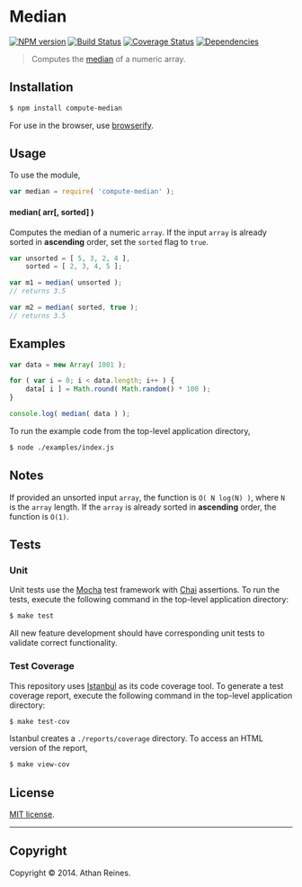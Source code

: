 Median
===
[![NPM version][npm-image]][npm-url] [![Build Status][travis-image]][travis-url] [![Coverage Status][coveralls-image]][coveralls-url] [![Dependencies][dependencies-image]][dependencies-url]

> Computes the [median](http://en.wikipedia.org/wiki/Median) of a numeric array.


## Installation

``` bash
$ npm install compute-median
```

For use in the browser, use [browserify](https://github.com/substack/node-browserify).


## Usage

To use the module,

``` javascript
var median = require( 'compute-median' );
```

#### median( arr[, sorted] )

Computes the median of a numeric `array`. If the input `array` is already sorted in __ascending__ order, set the `sorted` flag to `true`.

``` javascript
var unsorted = [ 5, 3, 2, 4 ],
	sorted = [ 2, 3, 4, 5 ];

var m1 = median( unsorted );
// returns 3.5

var m2 = median( sorted, true );
// returns 3.5
```


## Examples

``` javascript
var data = new Array( 1001 );

for ( var i = 0; i < data.length; i++ ) {
	data[ i ] = Math.round( Math.random() * 100 );
}

console.log( median( data ) );
```

To run the example code from the top-level application directory,

``` bash
$ node ./examples/index.js
```


## Notes

If provided an unsorted input `array`, the function is `O( N log(N) )`, where `N` is the `array` length. If the `array` is already sorted in __ascending__ order, the function is `O(1)`.


## Tests

### Unit

Unit tests use the [Mocha](http://visionmedia.github.io/mocha) test framework with [Chai](http://chaijs.com) assertions. To run the tests, execute the following command in the top-level application directory:

``` bash
$ make test
```

All new feature development should have corresponding unit tests to validate correct functionality.


### Test Coverage

This repository uses [Istanbul](https://github.com/gotwarlost/istanbul) as its code coverage tool. To generate a test coverage report, execute the following command in the top-level application directory:

``` bash
$ make test-cov
```

Istanbul creates a `./reports/coverage` directory. To access an HTML version of the report,

``` bash
$ make view-cov
```


## License

[MIT license](http://opensource.org/licenses/MIT). 


---
## Copyright

Copyright &copy; 2014. Athan Reines.


[npm-image]: http://img.shields.io/npm/v/compute-median.svg
[npm-url]: https://npmjs.org/package/compute-median

[travis-image]: http://img.shields.io/travis/compute-io/median/master.svg
[travis-url]: https://travis-ci.org/compute-io/median

[coveralls-image]: https://img.shields.io/coveralls/compute-io/median/master.svg
[coveralls-url]: https://coveralls.io/r/compute-io/median?branch=master

[dependencies-image]: http://img.shields.io/david/compute-io/median.svg
[dependencies-url]: https://david-dm.org/compute-io/median

[dev-dependencies-image]: http://img.shields.io/david/dev/compute-io/median.svg
[dev-dependencies-url]: https://david-dm.org/dev/compute-io/median

[github-issues-image]: http://img.shields.io/github/issues/compute-io/median.svg
[github-issues-url]: https://github.com/compute-io/median/issues
